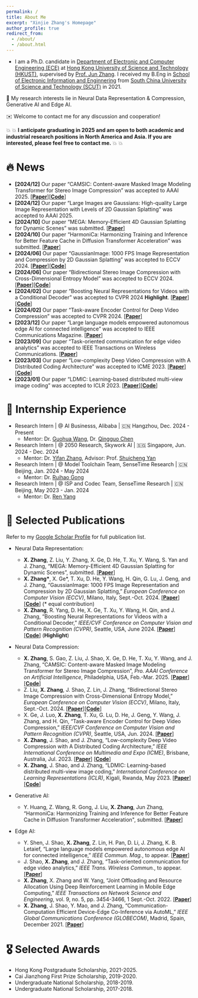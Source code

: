 ```yaml
---
permalink: /
title: About Me
excerpt: "Xinjie Zhang's Homepage"
author_profile: true
redirect_from: 
  - /about/
  - /about.html
---
```


- I am a Ph.D. candidate in [Department of Electronic and Computer Engineering (ECE)](https://ece.hkust.edu.hk/) at [Hong Kong University of Science and Technology (HKUST)](https://hkust.edu.hk/), supervised by [Prof. Jun Zhang](https://eejzhang.people.ust.hk/). I received my B.Eng in [School of Electronic Information and Enginnering](http://www2.scut.edu.cn/ee/main.htm) from [South China University of Science and Technology (SCUT)](https://www.scut.edu.cn/new/) in 2021.

📌 My research interests lie in Neural Data Representation & Compression, Generative AI and Edge AI.

✉️ Welcome to contact me for any discussion and cooperation!

💥 💥 **I anticipate graduating in 2025 and am open to both academic and industrial research positions in North America and Asia. If you are interested, please feel free to contact me.** 💥 💥

# 🔥 News
- **[2024/12]** Our paper “CAMSIC: Content-aware Masked Image Modeling Transformer for Stereo Image Compression” was accepted to AAAI 2025. [[**Paper**]](https://arxiv.org/abs/2403.08505)[[**Code**]](https://github.com/Xinjie-Q/CAMSIC)
- **[2024/12]** Our paper “Large Images are Gaussians: High-quality Large Image Representation with Levels of 2D Gaussian Splatting” was accepted to AAAI 2025.
- **[2024/10]** Our paper “MEGA: Memory-Efficient 4D Gaussian Splatting for Dynamic Scenes” was submitted. [[**Paper**]](https://arxiv.org/abs/2410.13613)
- **[2024/10]** Our paper “HarmoniCa: Harmonizing Training and Inference for Better Feature Cache in Diffusion Transformer Acceleration” was submitted. [[**Paper**]](https://arxiv.org/abs/2410.01723)
- **[2024/06]** Our paper “GaussianImage: 1000 FPS Image Representation and Compression by 2D Gaussian Splatting” was accepted to ECCV 2024. [[**Paper**]](https://arxiv.org/abs/2403.08551)[[**Code**]](https://github.com/Xinjie-Q/GaussianImage)
- **[2024/06]** Our paper “Bidirectional Stereo Image Compression with Cross-Dimensional Entropy Model” was accepted to ECCV 2024. [[**Paper**]](https://arxiv.org/abs/2407.10632)[[**Code**]](https://github.com/LIUZhening111/BiSIC) 
- **[2024/02]** Our paper “Boosting Neural Representations for Videos with a Conditional Decoder” was accepted to CVPR 2024 **Highlight**. [[**Paper**]](https://arxiv.org/abs/2402.18152)[[**Code**]](https://github.com/Xinjie-Q/Boosting-NeRV)
- **[2024/02]** Our paper “Task-aware Encoder Control for Deep Video Compression” was accepted to CVPR 2024. [[**Paper**]](https://arxiv.org/abs/2404.04848)
- **[2023/12]** Our paper “Large language models empowered autonomous edge AI for connected intelligence” was accepted to IEEE Communications Magazine. [[**Paper**]](https://arxiv.org/abs/2307.02779)
- **[2023/09]** Our paper “Task-oriented communication for edge video analytics” was accepted to IEEE Transactions on Wireless Communications. [[**Paper**]](https://arxiv.org/abs/2211.14049)
- **[2023/03]** Our paper “Low-complexity Deep Video Compression with A Distributed Coding Architecture” was accepted to ICME 2023. [[**Paper**]](https://arxiv.org/abs/2303.11599)[[**Code**]](https://github.com/Xinjie-Q/Distributed-DVC) 
- **[2023/01]** Our paper “LDMIC: Learning-based distributed multi-view image coding” was accepted to ICLR 2023. [[**Paper**]](https://arxiv.org/abs/2301.09799)[[**Code**]](https://github.com/Xinjie-Q/LDMIC)

# 🏢 Internship Experience
- Research Intern | @ AI Businesss, Alibaba | 🇨🇳 Hangzhou, Dec. 2024 - Present
  - Mentor: Dr. [Guohua Wang](https://doctorkey.github.io/), Dr. [Qingguo Chen](https://scholar.google.com/citations?hl=en&user=GlqRHLcAAAAJ&view_op=list_works&sortby=pubdate)
- Research Intern | @ 2050 Research, Skywork AI | 🇸🇬 Singapore, Jun. 2024 - Dec. 2024
  - Mentor: Dr. [Yifan Zhang](https://sites.google.com/view/yifan-zhang/), Advisor: Prof. [Shuicheng Yan](https://yanshuicheng.info/)
- Research Intern | @ Model Toolchain Team, SenseTime Research | 🇨🇳 Beijing, Jan. 2024 - May 2024
  - Mentor: Dr. [Ruihao Gong](https://xhplus.github.io/)
- Research Intern | @ ISP and Codec Team, SenseTime Research | 🇨🇳 Beijing, May 2023 - Jan. 2024
  - Mentor: Dr. [Ren Yang](https://renyang-home.github.io/)

# 📝 Selected Publications

Refer to my [Google Scholar Profile](https://scholar.google.com/citations?hl=zh-CN&user=U_gSl6wAAAAJ) for full publication list.
- Neural Data Representation:
  - **X. Zhang**, Z. Liu, Y. Zhang, X. Ge, D. He, T. Xu, Y. Wang, S. Yan and J. Zhang, “MEGA: Memory-Efficient 4D Gaussian Splatting for Dynamic Scenes”, submitted. [[**Paper**]](https://arxiv.org/abs/2410.13613)
  - **X. Zhang\***, X. Ge\*, T. Xu, D. He, Y. Wang, H. Qin, G. Lu, J. Geng, and J. Zhang, “GaussianImage: 1000 FPS Image Representation and Compression by 2D Gaussian Splatting,” *European Conference on Computer Vision (ECCV)*, Milano, Italy, Sept.-Oct. 2024. [[**Paper**]](https://arxiv.org/abs/2403.08551)[[**Code**]](https://github.com/Xinjie-Q/GaussianImage) (* equal contribution) 
  - **X. Zhang**, R. Yang, D. He, X. Ge, T. Xu, Y. Wang, H. Qin, and J. Zhang, “Boosting Neural Representations for Videos with a Conditional Decoder,” *IEEE/CVF Conference on Computer Vision and Pattern Recognition (CVPR)*, Seattle, USA, June 2024. [[**Paper**]](https://arxiv.org/abs/2402.18152)[[**Code**]](https://github.com/Xinjie-Q/Boosting-NeRV) (**Highlight**)

- Neural Data Compression:
    - **X. Zhang**, S. Gao, Z. Liu, J. Shao, X. Ge, D. He, T. Xu, Y. Wang, and J. Zhang, “CAMSIC: Content-aware Masked Image Modeling Transformer for Stereo Image Compression”, *Pro. AAAI Conference on Artificial Intelligence*, Philadelphia, USA, Feb.-Mar. 2025. [[**Paper**]](https://arxiv.org/abs/2403.08505)[[**Code**]](https://github.com/Xinjie-Q/CAMSIC)
    - Z. Liu, **X. Zhang**, J. Shao, Z. Lin, J. Zhang, “Bidirectional Stereo Image Compression with Cross-Dimensional Entropy Model,” *European Conference on Computer Vision (ECCV)*, Milano, Italy, Sept.-Oct. 2024. [[**Paper**]](https://arxiv.org/abs/2407.10632)[[**Code**]](https://github.com/LIUZhening111/BiSIC) 
    - X. Ge, J. Luo, **X. Zhang**, T. Xu, G. Lu, D. He, J. Geng, Y. Wang, J. Zhang, and H. Qin, “Task-aware Encoder Control for Deep Video Compression,” *IEEE/CVF Conference on Computer Vision and Pattern Recognition (CVPR)*, Seattle, USA, Jun. 2024. [[**Paper**]](https://arxiv.org/abs/2404.04848)
  - **X. Zhang**, J. Shao, and J. Zhang, “Low-complexity Deep Video Compression with A Distributed Coding Architecture,” *IEEE International Conference on Multimedia and Expo (ICME)*, Brisbane, Australia, Jul. 2023. [[**Paper**]](https://arxiv.org/abs/2303.11599) [[**Code**]](https://github.com/Xinjie-Q/Distributed-DVC) 
  - **X. Zhang**, J. Shao, and J. Zhang, “LDMIC: Learning-based distributed multi-view image coding,” *International Conference on Learning Representations (ICLR)*, Kigali, Rwanda, May 2023. [[**Paper**]](https://arxiv.org/abs/2301.09799) [[**Code**]](https://github.com/Xinjie-Q/LDMIC)

- Generative AI:
  - Y. Huang, Z. Wang, R. Gong, J. Liu, **X. Zhang**, Jun Zhang, “HarmoniCa: Harmonizing Training and Inference for Better Feature Cache in Diffusion Transformer Acceleration", submitted. [[**Paper**]](https://arxiv.org/abs/2410.01723)

- Edge AI:
  - Y. Shen, J. Shao, **X. Zhang**, Z. Lin, H. Pan, D. Li, J. Zhang, K. B. Letaief, “Large language models empowered autonomous edge AI for connected intelligence,” *IEEE Commun. Mag.*, to appear. [[**Paper**]](https://arxiv.org/abs/2307.02779)
  - J. Shao, **X. Zhang**, and J. Zhang, “Task-oriented communication for edge video analytics,” *IEEE Trans. Wireless Commun.*, to appear. [[**Paper**]](https://arxiv.org/abs/2211.14049)
  - **X. Zhang**, X. Zhang and W. Yang, “Joint Offloading and Resource Allocation Using Deep Reinforcement Learning in Mobile Edge Computing,” *IEEE Transactions on Network Science and Engineering*, vol. 9, no. 5, pp. 3454-3466, 1 Sept.-Oct. 2022. [[**Paper**]](https://ieeexplore.ieee.org/abstract/document/9802709) 
  - **X. Zhang**, J. Shao, Y. Mao, and J. Zhang, “Communication-Computation Efficient Device-Edge Co-Inference via AutoML,” *IEEE Global Communications Conference (GLOBECOM)*, Madrid, Spain, December 2021. [[**Paper**]](https://arxiv.org/abs/2108.13009) 

# 🎖 Selected Awards

- Hong Kong Postgraduate Scholarship, 2021-2025.
- Cai Jianzhong First Prize Scholarship, 2019-2020.
- Undergraduate National Scholarship, 2018-2019.
- Undergraduate National Scholarship, 2017-2018.


